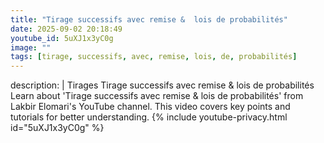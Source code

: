 ```yaml
---
title: "Tirage successifs avec remise &  lois de probabilités"
date: 2025-09-02 20:18:49 
youtube_id: 5uXJ1x3yC0g
image: ""
tags: [tirage, successifs, avec, remise, lois, de, probabilités]
---
```

description: |
  Tirages
  Tirage successifs avec remise &  lois de probabilités
  Learn about 'Tirage successifs avec remise &  lois de probabilités' from Lakbir Elomari's YouTube channel. This video covers key points and tutorials for better understanding.
{% include youtube-privacy.html id="5uXJ1x3yC0g" %}
